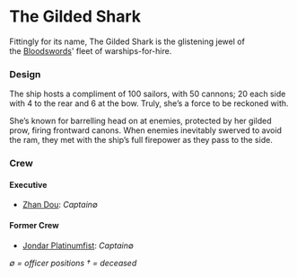 # The Gilded Shark
Fittingly for its name, The Gilded Shark is the glistening jewel of the [Bloodswords](../Bloodswords.md)' fleet of warships-for-hire.

### Design

The ship hosts a compliment of 100 sailors, with 50 cannons; 20 each side with 4 to the rear and 6 at the bow. Truly, she’s a force to be reckoned with.

She’s known for barrelling head on at enemies, protected by her gilded prow, firing frontward canons. When enemies inevitably swerved to avoid the ram, they met with the ship’s full firepower as they pass to the side.

### Crew

#### Executive
- [Zhan Dou](../../../People/Pirates/Zhan%20Dou.md): _Captain_∅

#### Former Crew
- [Jondar Platinumfist](../../../People/Pirates/Jondar%20Platinumfist.md): _Captain_∅

*∅ = officer positions † = deceased*